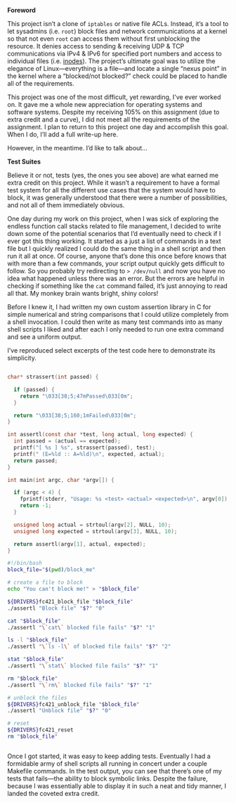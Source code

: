 **Foreword**

This project isn’t a clone of `iptables` or native file ACLs. Instead, it’s a tool to let sysadmins (i.e. `root`) block files and network communications at a kernel so that not even `root` can access them without first unblocking the resource. It denies access to sending & receiving UDP & TCP communications via IPv4 & IPv6 for specified port numbers and access to individual files (i.e. [inodes](https://unix.stackexchange.com/questions/4402/what-is-a-superblock-inode-dentry-and-a-file)). The project’s ultimate goal was to utilize the elegance of Linux—everything is a file—and locate a single “nexus point” in the kernel where a “blocked/not blocked?” check could be placed to handle all of the requirements.

This project was one of the most difficult, yet rewarding, I've ever worked on. It gave me a whole new appreciation for operating systems and software systems. Despite my receiving 105% on this assignment (due to extra credit and a curve), I did not meet all the requirements of the assignment. I plan to return to this project one day and accomplish this goal. When I do, I’ll add a full write-up here.

However, in the meantime. I’d like to talk about…

**Test Suites**

Believe it or not, tests (yes, the ones you see above) are what earned me extra credit on this project. While it wasn’t a requirement to have a formal test system for all the different use cases that the system would have to block, it was generally understood that there were a number of possibilities, and not all of them immediately obvious.

One day during my work on this project, when I was sick of exploring the endless function call stacks related to file management, I decided to write down some of the potential scenarios that I’d eventually need to check if I ever got this thing working. It started as a just a list of commands in a text file but I quickly realized I could do the same thing in a shell script and then run it all at once. Of course, anyone that’s done this once before knows that with more than a few commands, your script output quickly gets difficult to follow. So you probably try redirecting to `> /dev/null` and now you have no idea what happened unless there was an error. But the errors are helpful in checking if something like the `cat` command failed, it’s just annoying to read all that. My monkey brain wants bright, shiny colors!

Before I knew it, I had written my own custom assertion library in C for simple numerical and string comparisons that I could utilize completely from a shell invocation. I could then write as many test commands into as many shell scripts I liked and after each I only needed to run one extra command and see a uniform output.

I’ve reproduced select excerpts of the test code here to demonstrate its simplicity.

<div class="multiColumn" style="flex-wrap: nowrap; overflow-x: scroll;">
<div>

```c
char* strassert(int passed) {

  if (passed) {
    return "\033[38;5;47mPassed\033[0m";
  }

  return "\033[38;5;160;1mFailed\033[0m";
}

int assertl(const char *test, long actual, long expected) {
  int passed = (actual == expected);
  printf("[ %s ] %s", strassert(passed), test);
  printf(" (E=%ld :: A=%ld)\n", expected, actual);
  return passed;
}

int main(int argc, char *argv[]) {

  if (argc < 4) {
    fprintf(stderr, "Usage: %s <test> <actual> <expected>\n", argv[0]);
    return -1;
  }

  unsigned long actual = strtoul(argv[2], NULL, 10);
  unsigned long expected = strtoul(argv[3], NULL, 10);

  return assertl(argv[1], actual, expected);
}
```

</div>
<div>

```bash
#!/bin/bash
block_file="$(pwd)/block_me"

# create a file to block
echo "You can't block me!" > "$block_file"

${DRIVERS}fc421_block_file "$block_file"
./assertl "Block file" "$?" "0"

cat "$block_file"
./assertl "\`cat\` blocked file fails" "$?" "1"

ls -l "$block_file"
./assertl "\`ls -l\` of blocked file fails" "$?" "2"

stat "$block_file"
./assertl "\`stat\` blocked file fails" "$?" "1"

rm "$block_file"
./assertl "\`rm\` blocked file fails" "$?" "1"

# unblock the files
${DRIVERS}fc421_unblock_file "$block_file"
./assertl "Unblock file" "$?" "0"

# reset
${DRIVERS}fc421_reset
rm "$block_file"
```

</div>
</div>

Once I got started, it was easy to keep adding tests. Eventually I had a formidable army of shell scripts all running in concert under a couple Makefile commands. In the test output, you can see that there’s one of my tests that fails—the ability to block symbolic links. Despite the failure, because I was essentially able to display it in such a neat and tidy manner, I landed the coveted extra credit.
